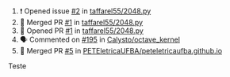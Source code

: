 <!--START_SECTION:activity-->
1. ❗️ Opened issue [#2](https://github.com/taffarel55/2048.py/issues/2) in [taffarel55/2048.py](https://github.com/taffarel55/2048.py)
2. 🎉 Merged PR [#1](https://github.com/taffarel55/2048.py/pull/1) in [taffarel55/2048.py](https://github.com/taffarel55/2048.py)
3. 💪 Opened PR [#1](https://github.com/taffarel55/2048.py/pull/1) in [taffarel55/2048.py](https://github.com/taffarel55/2048.py)
4. 🗣 Commented on [#195](https://github.com/Calysto/octave_kernel/issues/195) in [Calysto/octave_kernel](https://github.com/Calysto/octave_kernel)
5. 🎉 Merged PR [#5](https://github.com/PETEletricaUFBA/peteletricaufba.github.io/pull/5) in [PETEletricaUFBA/peteletricaufba.github.io](https://github.com/PETEletricaUFBA/peteletricaufba.github.io)
<!--END_SECTION:activity-->

Teste
